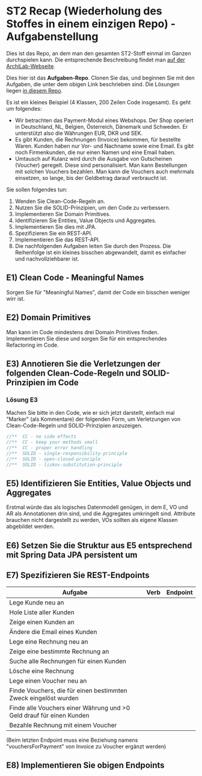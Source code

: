 # ST2 Recap (Wiederholung des Stoffes in einem einzigen Repo) - Aufgabenstellung

Dies ist das Repo, an dem man den gesamten ST2-Stoff einmal im Ganzen durchspielen kann. Die entsprechende
Beschreibung findet man [auf der ArchiLab-Webseite](https://www.archi-lab.io/exercises/st2/st2Recap.html).

Dies hier ist das **Aufgaben-Repo**. Clonen Sie das, und beginnen Sie mit den Aufgaben, die unter dem obigen
Link beschrieben sind. Die Lösungen liegen [in diesem Repo](https://git.archi-lab.io/public-repos/st2-recap/st2-recap-solution).

Es ist ein kleines Beispiel (4 Klassen, 200 Zeilen Code insgesamt). Es geht um folgendes:

* Wir betrachten das Payment-Modul eines Webshops. Der Shop operiert in Deutschland, NL, Belgien, Österreich, Dänemark und Schweden. Er unterstützt also die Währungen EUR, DKR und SEK.
* Es gibt Kunden, die Rechnungen (Invoice) bekommen, für bestellte Waren. Kunden haben nur Vor- und Nachname sowie eine Email. Es gibt noch Firmenkunden, die nur einen Namen und eine Email haben.
* Umtausch auf Kulanz wird durch die Ausgabe von Gutscheinen (Voucher) geregelt. Diese sind personalisiert. Man kann Bestellungen mit solchen Vouchers bezahlen. Man kann die Vouchers auch mehrmals einsetzen, so lange, bis der Geldbetrag darauf verbraucht ist.

Sie sollen folgendes tun:

1. Wenden Sie Clean-Code-Regeln an.
1. Nutzen Sie die SOLID-Prinzipien, um den Code zu verbessern.
1. Implementieren Sie Domain Primitives.
1. Identifizieren Sie Entities, Value Objects und Aggregates.
1. Implementieren Sie dies mit JPA.
1. Spezifizieren Sie ein REST-API.
1. Implementieren Sie das REST-API.
1. Die nachfolgenden Aufgaben leiten Sie durch den Prozess. Die Reihenfolge ist ein kleines bisschen abgewandelt, damit es einfacher und nachvollziehbarer ist.


## E1) Clean Code - Meaningful Names

Sorgen Sie für "Meaningful Names", damit der Code ein bisschen weniger wirr ist.


## E2) Domain Primitives

Man kann im Code mindestens drei Domain Primitives finden. Implementieren Sie diese und sorgen Sie für ein entsprechendes Refactoring im Code.


## E3) Annotieren Sie die Verletzungen der folgenden Clean-Code-Regeln und SOLID-Prinzipien im Code

### Lösung E3

Machen Sie bitte in den Code, wie er sich jetzt darstellt, einfach mal "Marker" (als Kommentare) der folgenden Form, um Verletzungen von Clean-Code-Regeln und SOLID-Prinzipien anzuzeigen.

``` Java
//**  CC - no side effects
//**  CC - keep your methods small
//**  CC - proper error handling
//**  SOLID - single-responsibility-principle
//**  SOLID - open-closed-principle
//**  SOLID - liskov-substitution-principle
```


## E5) Identifizieren Sie Entities, Value Objects und Aggregates

Erstmal würde das als logisches Datenmodell genügen, in dem E, VO und AR als Annotationen drin sind, und die Aggregates umkringelt sind. Attribute brauchen nicht dargestellt zu werden, VOs sollten als eigene Klassen abgebildet werden.


## E6) Setzen Sie die Struktur aus E5 entsprechend mit Spring Data JPA persistent um


## E7) Spezifizieren Sie REST-Endpoints


| Aufgabe                                                              | Verb | Endpoint |
|----------------------------------------------------------------------|------|----------|
| Lege Kunde neu an                                                    |      |          |
| Hole Liste aller Kunden                                              |      |          |
| Zeige einen Kunden an                                                |      |          |
| Ändere die Email eines Kunden                                        |      |          |
| Lege eine Rechnung neu an                                            |      |          |
| Zeige eine bestimmte Rechnung an                                     |      |          |
| Suche alle Rechnungen für einen Kunden                               |      |          |
| Lösche eine Rechnung                                                 |      |          |
| Lege einen Voucher neu an                                            |      |          |
| Finde Vouchers, die für einen bestimmten Zweck eingelöst wurden      |      |          |
| Finde alle Vouchers einer Währung und >0 Geld drauf für einen Kunden |      |          |
| Bezahle Rechnung mit einem Voucher                                   |      |          |

(Beim letzten Endpoint muss eine Beziehung namens "vouchersForPayment" von Invoice zu Voucher ergänzt werden)


## E8) Implementieren Sie obigen Endpoints



